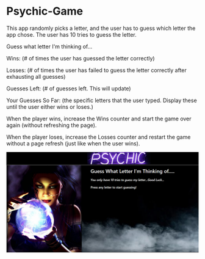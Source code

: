 # Psychic-Game
This app randomly picks a letter, and the user has to guess which letter the app chose. The user has 10 tries to guess the letter.


Guess what letter I'm thinking of...


Wins: (# of times the user has guessed the letter correctly)


Losses: (# of times the user has failed to guess the letter correctly after exhausting all guesses)


Guesses Left: (# of guesses left. This will update)


Your Guesses So Far: (the specific letters that the user typed. Display these until the user either wins or loses.)


When the player wins, increase the Wins counter and start the game over again (without refreshing the page).


When the player loses, increase the Losses counter and restart the game without a page refresh (just like when the user wins).



![My Pyschic Game Cover Page](/assets/images/my-pyschic-game-cover-page.png) 